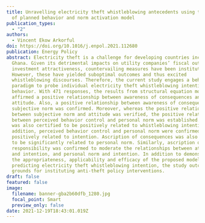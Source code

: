 ```yaml
---
title: Unravelling electricity theft whistleblowing antecedents using the theory
  of planned behavior and norm activation model
publication_types:
  - "2"
authors:
  - Vincent Ekow Arkorful
doi: https://doi.org/10.1016/j.enpol.2021.112680
publication: Energy Policy
abstract: Electricity theft is a challenge for developing countries including
  Ghana. Given its detrimental impacts on utility companies’ fiscal outlook and
  investment attractiveness, countervailing measures have been instituted.
  However, these have yielded suboptimal outcomes and thus excited
  whistleblowing discourses. Therefore, the current study engages a behavior
  paradigm to probe individual electricity theft whistleblowing intention
  behavior. With 471 responses, the results from structural equation modelling
  affirmed a positive relationship between awareness of consequences and
  attitude. Also, a positive relationship between awareness of consequences and
  subjective norm was confirmed. Moreover, whereas the positive relationship
  between subjective norm and attitude was verified, the positive relationships
  between perceived behavior control and personal norm was established. Attitude
  was also certified to be positively related to whistleblowing intention. In
  addition, perceived behavior control and personal norm were confirmed to be
  positively related to intention. Ascription of consequences was also revealed
  to be significantly related to personal norm. Similarly, ascription of
  responsibility was confirmed to moderate the relationships between attitude
  and intention, and personal norm and intention. In addition to demonstrating
  the appropriateness, applicability and efficacy of the proposed model in
  predicting electricity theft whistleblowing intention, the study outcomes form
  grounds for instituting anti-theft policy interventions.
draft: false
featured: false
image:
  filename: banner-gba2b60dfb_1280.jpg
  focal_point: Smart
  preview_only: false
date: 2021-12-19T18:43:01.019Z
---
```

